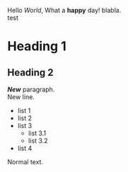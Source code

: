 Hello *World*, What a **happy** day!
blabla.  
test

# Heading 1

## Heading 2

***New*** paragraph.  
New line.

* list 1
* list 2
* list 3
    * list 3.1
    * list 3.2
* list 4

Normal text.